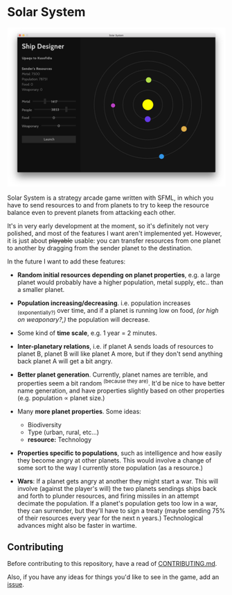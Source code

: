 # Solar System

![](screenshot/screenshot.png)

Solar System is a strategy arcade game written with SFML, in which you have to send resources to and
from planets to try to keep the resource balance even to prevent planets from attacking each other.

It's in very early development at the moment, so it's definitely not very polished, and most of the
features I want aren't implemented yet. However, it is just about ~~playable~~ usable: you can transfer
resources from one planet to another by dragging from the sender planet to the destination.

In the future I want to add these features:

 - **Random initial resources depending on planet properties**, e.g. a large planet would probably have
    a higher population, metal supply, etc.. than a smaller planet.
    
 - **Population increasing/decreasing**. i.e. population increases <sub>(exponentially?)</sub> over time,
    and if a planet is running low on food, *(or high on weaponary?,)* the population will decrease.
   
 - Some kind of **time scale**, e.g. 1 year = 2 minutes.
 
 - **Inter-planetary relations**, i.e. if planet A sends loads of resources to planet B, planet B will
    like planet A more, but if they don't send anything back planet A will get a bit angry.
    
 - **Better planet generation**. Currently, planet names are terrible, and properties seem a bit
    random <sup>(because they are)</sup>. It'd be nice to have better name generation, and have
    properties slightly based on other properties (e.g. population ∝ planet size.)
 
 - Many **more planet properties**. Some ideas:
    - Biodiversity
    - Type (urban, rural, etc...)
    - **resource:** Technology
    
 - **Properties specific to populations**, such as intelligence and how easily they become angry at other
    planets. This would involve a change of some sort to the way I currently store population (as a
    resource.)
    
 - **Wars**: If a planet gets angry at another they might start a war. This will involve (against the
    player's will) the two planets sendings ships back and forth to plunder resources, and firing missiles
    in an attempt decimate the population. If a planet's population gets too low in a war, they can
    surrender, but they'll have to sign a treaty (maybe sending 75% of their resources every year for
    the next n years.) Technological advances might also be faster in wartime.
    

## Contributing

Before contributing to this repository, have a read of
[CONTRIBUTING.md](https://github.com/Zac-Garby/solar-system/blob/master/CONTRIBUTING.md).

Also, if you have any ideas for things you'd like to see in the game, add an 
[issue](https://github.com/Zac-Garby/solar-system/issues).
